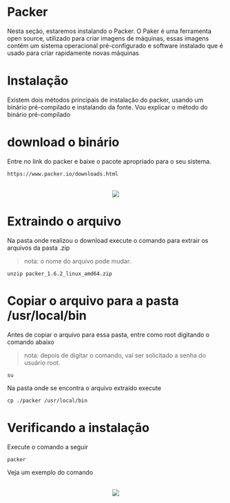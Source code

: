 # Packer
Nesta seção, estaremos instalando o Packer.
O Paker é uma ferramenta open source, utilizado para criar imagens de máquinas, essas imagens contém um sistema operacional pré-configurado e software instalado que é usado para criar rapidamente novas máquinas

# Instalação
Existem dois métodos principais de instalação do packer, usando um binário pré-compilado e instalando da fonte. Vou explicar o método do binário pré-compilado


# download o binário 
Entre no link do packer e baixe o pacote apropriado para o seu sistema.

```
https://www.packer.io/downloads.html
```
<br />
<div align="center">

  <a href="https://github.com/ManuelSVDuarte/docker4noobs">
    <img src="Cinstalacao-packer-01.png">
  </a>


</div>


# Extraindo o arquivo 

Na pasta onde realizou o download execute o comando para extrair os arquivos da pasta .zip
> nota: o nome do arquivo pode mudar.

```
unzip packer_1.6.2_linux_amd64.zip
```

# Copiar o arquivo para a pasta /usr/local/bin

Antes de copiar o arquivo para essa pasta, entre como root digitando o comando abaixo
> nota: depois de digitar o comando, vai ser solicitado a senha do usuário root.

```
su
```

Na pasta onde se encontra o arquivo extraído execute

```
cp ./packer /usr/local/bin
```

# Verificando a instalação


Execute o comando a seguir 

```
packer
```

Veja um exemplo do comando

<br />
<div align="center">

  <a href="https://github.com/ManuelSVDuarte/docker4noobs">
    <img src="instalacao-packer-02.png">
  </a>


</div>










 
